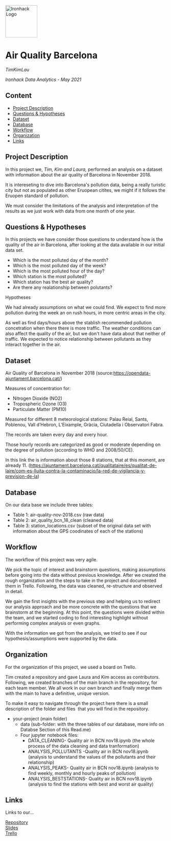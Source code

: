 <img src="https://bit.ly/2VnXWr2" alt="Ironhack Logo" width="100"/>

# Air Quality Barcelona
*TimKimLau*

*Ironhack Data Analytics - May 2021*



## Content
- [Project Description](#project-description)
- [Questions & Hypotheses](#questions-hypotheses)
- [Dataset](#dataset)
- [Database](#database)
- [Workflow](#workflow)
- [Organization](#organization)
- [Links](#links)



## Project Description

In this project we, *Tim, Kim and Laura,* performed an analysis on a dataset with information about the air quality of Barcelona in November 2018. 

It is intereseting to dive into Barcelona's pollution data, being a really turistic city but not as populated as other Eruopean citites, we might if it follows the Eruopen standard of pollution.

We must consider the limitations of the analysis and interpretation of the results as we just work with data from one month of one year. 



## Questions & Hypotheses

In this projects we have consider those questions to understand how is the quality of the air in Barcelona, after looking at the data available in our initial data set.

- Which is the most polluted day of the month?
- Which is the most polluted day of the week?
- Which is the most polluted hour of the day?
- Which station is the most polluted?
- Which station has the best air quality?
- Are there any realationship between polutants?

Hypotheses

We had already assumptions on what we could find. We expect to find more pollution during the week an on rush hours, in more centric areas in the city. 

As well as find days/hours above the stablish recommended pollution concetration when there there is more traffic. The weather conditions can also affect the quality of the air, but we don't have data about that neither of traffic.
We expected to notice relationship between pollutants as they interact together in the air.



## Dataset

Air Quality of Barcelona in November 2018 (source:https://opendata-ajuntament.barcelona.cat/)

Measures of concentration for:
- Nitrogen Dioxide (NO2)
- Tropospheric Ozone (O3) 
- Particulate Matter (PM10)

Measured for different 8 meteorological stations: Palau Reial, Sants, Poblenou, Vall d’Hebron, L’Eixample, Gràcia, Ciutadella i Observatori Fabra. 

The records are taken every day and every hour.

Those hourly records are categorized as good or moderate depending on the degree of pollution (according to WHO and 2008/50/CE).

In this link the is information about those 8 stations, that at this moment, are already 11.
(https://ajuntament.barcelona.cat/qualitataire/es/qualitat-de-laire/com-es-lluita-contra-la-contaminacio/la-red-de-vigilancia-y-prevision-de-la)



## Database

On our data base we include three tables:

- Table 1: air-quality-nov-2018.csv (raw data)
- Table 2: air_quality_bcn_18_clean (cleaned data)
- Table 3: station_locations.csv (subset of the original data set with information about the GPS coodinates of each of the stations)



## Workflow

The workflow of this project was very agile. 

We pick the topic of interest and brainstorm questions, making assumptions before going into the data without previous knowledge. After we created the rough organization and the steps to take in the project and documented them in Trello.
Following, the data was cleaned, re-structure and observed in detail.

We gain the first insights with the previous step and helping us to redirect our analysis approach and be more concrete with the questions that we brainstorm at the beginning. At this point, the questions were divided within the team, and we started coding to find interesting highlight without performing complex analysis or even graphs.

With the information we got from the analysis, we tried to see if our hypothesis/assumptions were supported by the data.



## Organization

For the organization of this project, we used a board on Trello.

Tim created a repository and gave Laura and Kim access as contributors. Following, we created branches of the main branch in the repository, for each team member. We all work in our own branch and finally merge them with the main to have a definitive, unique version.

To make it easy to navigate through the project here there is a small description of the folder and files  that you will find in the repository.
- your-project (main folder)
	- data (sub-folder: with the three tables of our database, more info on Databse Section of this Read.me)
	- Four jupyter notebook files: 
		- DATA_CLEANING- Quality air in BCN nov18.ipynb (the whole process of the data cleaning and data tranformation)
		- ANALYSIS_POLLUTANTS -Quality air in BCN nov18.ipynb (analysis to understand the values of the pollutants and their relationship)		 
		- ANALYSIS_PEAKS- Quality air in BCN nov18.ipynb (analysis to find weekly, monthly and hourly peaks of pollution)
		- ANALYSIS_BESTSTATIONS- Quality air in BCN nov18.ipynb (analysis to find the stations with best and worst air quality)



## Links

Links to our...

[Repository](https://github.com/TimEisenmenger/Project-Week-2-Barcelona)  
[Slides](https://docs.google.com/presentation/d/1vvP2H66x_Rild6tgr51jbMLzqhka86k5nCL3I2n5KgI/edit?usp=sharing)  
[Trello](https://trello.com/b/SlZB3v2Q/timkimlauprojects2)  

